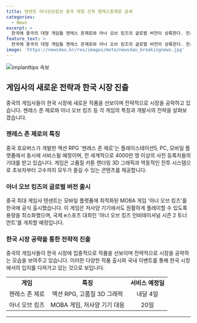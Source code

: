 ```yaml
---
title: 텐센트 아너오브킹브 중국 대형 신작 젠레스존제로 공세
categories:
  - News
excerpt: >
  한국에 중국의 대형 게임들 젠레스 존제로와 아너 오브 킹즈의 글로벌 버전이 상륙한다. 전세계 시장에 출시되며, 젠레스 존제로는 고품질 3D 그래픽과 역할수행게임(RPG)으로 예상, 4000만명의 사전등록자 기대작. 아너 오브 킹즈는 무료 플레이가 가능하며, 텐센트 계열이 서비스를 맡아 국제 e스포츠 대회도 예정. 중국의 대형 게임사들의 한국 시장 공략으로 게임판도 변화가 예상된다.
feature_text: >
  한국에 중국의 대형 게임들 젠레스 존제로와 아너 오브 킹즈의 글로벌 버전이 상륙한다. 전세계 시장에 출시되며, 젠레스 존제로는 고품질 3D 그래픽과 역할수행게임(RPG)으로 예상, 4000만명의 사전등록자 기대작. 아너 오브 킹즈는 무료 플레이가 가능하며, 텐센트 계열이 서비스를 맡아 국제 e스포츠 대회도 예정. 중국의 대형 게임사들의 한국 시장 공략으로 게임판도 변화가 예상된다.
image: 'https://newsdao.kr/res/images/meta/newsdao_breakingnews.jpg'
---
```


<p><img src="https://newsdao.kr/res/images/meta/newsdao_breakingnews.jpg" alt="implanttips 속보" /></p>

<h2 data-ke-size="size26">게임사의 새로운 전략과 한국 시장 진출</h2>

<p data-ke-size="size16">중국의 게임사들이 한국 시장에 새로운 작품을 선보이며 전략적으로 시장을 공략하고 있습니다. 젠레스 존 제로와 아너 오브 킹즈 등 각 게임의 특징과 개발사의 전략을 살펴보겠습니다.</p>

<h3>젠레스 존 제로의 특징</h3>

<p data-ke-size="size16">중국 호요버스가 개발한 액션 RPG '젠레스 존 제로'는 플레이스테이션5, PC, 모바일 플랫폼에서 동시에 서비스될 예정이며, 전 세계적으로 4000만 명 이상의 사전 등록자들의 기대를 받고 있습니다. 게임은 고품질 카툰 렌더링 3D 그래픽과 역동적인 전투 시스템으로 초보자부터 고수까지 모두가 즐길 수 있는 콘텐츠를 제공합니다.</p>

<h3>아너 오브 킹즈의 글로벌 버전 출시</h3>

<p data-ke-size="size16">중국 최대 게임사 텐센트는 모바일 플랫폼에 최적화된 MOBA 게임 '아너 오브 킹즈'를 한국에 공식 출시했습니다. 이 게임은 저사양 기기에서도 원활하게 플레이할 수 있도록 용량을 최소화했으며, 국제 e스포츠 대회인 '아너 오브 킹즈 인비테이셔널 시즌 2 토너먼트'를 개최할 예정입니다.</p>

<h3>한국 시장 공략을 통한 전략적 진출</h3>

<p data-ke-size="size16">중국의 게임사들이 한국 시장에 집중적으로 작품을 선보이며 전략적으로 시장을 공략하는 모습을 보여주고 있습니다. 이러한 다양한 작품 출시와 국내 이벤트를 통해 한국 시장에서의 입지를 다져가고 있는 것으로 보입니다.</p>

<table>
    <tr>
        <td style="text-align: center; height: 17px;"><b>게임</b></td>
        <td style="text-align: center; height: 17px;"><b>특징</b></td>
        <td style="text-align: center; height: 17px;"><b>서비스 예정일</b></td>
    </tr>
    <tr>
        <td style="text-align: center; height: 17px;">젠레스 존 제로</td>
        <td style="text-align: center; height: 17px;">액션 RPG, 고품질 3D 그래픽</td>
        <td style="text-align: center; height: 17px;">내달 4일</td>
    </tr>
    <tr>
        <td style="text-align: center; height: 17px;">아너 오브 킹즈</td>
        <td style="text-align: center; height: 17px;">MOBA 게임, 저사양 기기 대응</td>
        <td style="text-align: center; height: 17px;">20일</td>
    </tr>
</table>

<p><hr></p>

